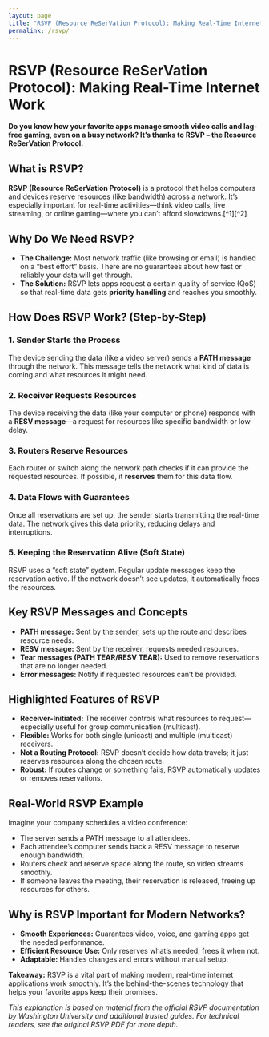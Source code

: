 ```yaml
---
layout: page
title: "RSVP (Resource ReSerVation Protocol): Making Real-Time Internet Work"
permalink: /rsvp/
---
```



# RSVP (Resource ReSerVation Protocol): Making Real-Time Internet Work

**Do you know how your favorite apps manage smooth video calls and lag-free gaming, even on a busy network? It’s thanks to RSVP – the Resource ReSerVation Protocol.**

## What is RSVP?

**RSVP (Resource ReSerVation Protocol)** is a protocol that helps computers and devices reserve resources (like bandwidth) across a network. It’s especially important for real-time activities—think video calls, live streaming, or online gaming—where you can’t afford slowdowns.[^1][^2]

## Why Do We Need RSVP?

- **The Challenge:** Most network traffic (like browsing or email) is handled on a “best effort” basis. There are no guarantees about how fast or reliably your data will get through.
- **The Solution:** RSVP lets apps request a certain quality of service (QoS) so that real-time data gets **priority handling** and reaches you smoothly.


## How Does RSVP Work? (Step-by-Step)

### 1. Sender Starts the Process

The device sending the data (like a video server) sends a **PATH message** through the network. This message tells the network what kind of data is coming and what resources it might need.

### 2. Receiver Requests Resources

The device receiving the data (like your computer or phone) responds with a **RESV message**—a request for resources like specific bandwidth or low delay.

### 3. Routers Reserve Resources

Each router or switch along the network path checks if it can provide the requested resources. If possible, it **reserves** them for this data flow.

### 4. Data Flows with Guarantees

Once all reservations are set up, the sender starts transmitting the real-time data. The network gives this data priority, reducing delays and interruptions.

### 5. Keeping the Reservation Alive (Soft State)

RSVP uses a “soft state” system. Regular update messages keep the reservation active. If the network doesn’t see updates, it automatically frees the resources.

## Key RSVP Messages and Concepts

- **PATH message:** Sent by the sender, sets up the route and describes resource needs.
- **RESV message:** Sent by the receiver, requests needed resources.
- **Tear messages (PATH TEAR/RESV TEAR):** Used to remove reservations that are no longer needed.
- **Error messages:** Notify if requested resources can’t be provided.


## Highlighted Features of RSVP

- **Receiver-Initiated:** The receiver controls what resources to request—especially useful for group communication (multicast).
- **Flexible:** Works for both single (unicast) and multiple (multicast) receivers.
- **Not a Routing Protocol:** RSVP doesn’t decide how data travels; it just reserves resources along the chosen route.
- **Robust:** If routes change or something fails, RSVP automatically updates or removes reservations.


## Real-World RSVP Example

Imagine your company schedules a video conference:

- The server sends a PATH message to all attendees.
- Each attendee’s computer sends back a RESV message to reserve enough bandwidth.
- Routers check and reserve space along the route, so video streams smoothly.
- If someone leaves the meeting, their reservation is released, freeing up resources for others.


## Why is RSVP Important for Modern Networks?

- **Smooth Experiences:** Guarantees video, voice, and gaming apps get the needed performance.
- **Efficient Resource Use:** Only reserves what’s needed; frees it when not.
- **Adaptable:** Handles changes and errors without manual setup.

**Takeaway:**
RSVP is a vital part of making modern, real-time internet applications work smoothly. It’s the behind-the-scenes technology that helps your favorite apps keep their promises.

*This explanation is based on material from the official RSVP documentation by Washington University and additional trusted guides. For technical readers, see the original RSVP PDF for more depth.*


